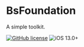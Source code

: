 # BsFoundation
A simple toolkit.

[![GitHub license](https://img.shields.io/badge/license-MIT-lightgrey.svg)](https://raw.githubusercontent.com/BaldStudio/BsFoundation/master/LICENSE)
![iOS 13.0+](https://img.shields.io/badge/iOS-13.0%2B-blue.svg)